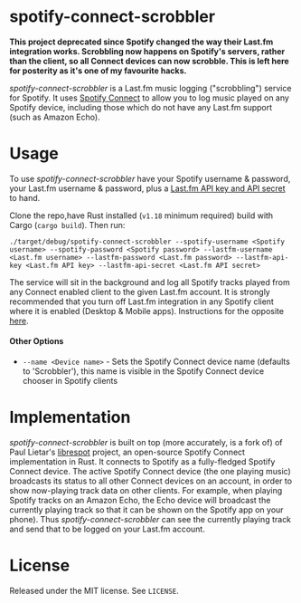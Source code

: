 # spotify-connect-scrobbler

**This project deprecated since Spotify changed the way their Last.fm integration works. Scrobbling now happens on Spotify's servers, rather than the client, so all Connect devices can now scrobble. This is left here for posterity as it's one of my favourite hacks.**

*spotify-connect-scrobbler* is a Last.fm music logging ("scrobbling") service for Spotify. It uses [Spotify Connect](https://www.spotify.com/connect/) to allow you to log music played on any Spotify device, including those which do not have any Last.fm support (such as Amazon Echo).

# Usage

To use *spotify-connect-scrobbler* have your Spotify username & password, your Last.fm username & password, plus a [Last.fm API key and API secret](https://www.last.fm/api/account/create) to hand.

Clone the repo,have Rust installed (`v1.18` minimum required) build with Cargo (`cargo build`). Then run:

`./target/debug/spotify-connect-scrobbler --spotify-username <Spotify username> --spotify-password <Spotify password> --lastfm-username <Last.fm username> --lastfm-password <Last.fm password> --lastfm-api-key <Last.fm API key> --lastfm-api-secret <Last.fm API secret>`

The service will sit in the background and log all Spotify tracks played from any Connect enabled client to the given Last.fm account. It is strongly recommended that you turn off Last.fm integration in any Spotify client where it is enabled (Desktop & Mobile apps). Instructions for the opposite [here](https://support.spotify.com/us/using_spotify/app_integrations/scrobble-to-last-fm/).

#### Other Options

* `--name <Device name>` - Sets the Spotify Connect device name (defaults to 'Scrobbler'), this name is visible in the Spotify Connect device chooser in Spotify clients

# Implementation
 
 *spotify-connect-scrobbler* is built on top (more accurately, is a fork of) of Paul Lietar's [librespot](https://github.com/plietar/librespot) project, an open-source Spotify Connect implementation in Rust. It connects to Spotify as a fully-fledged Spotify Connect device. The active Spotify Connect device (the one playing music) broadcasts its status to all other Connect devices on an account, in order to show now-playing track data on other clients. For example, when playing Spotify tracks on an Amazon Echo, the Echo device will broadcast the currently playing track so that it can be shown on the Spotify app on your phone). Thus *spotify-connect-scrobbler* can see the currently playing track and send that to be logged on your Last.fm account.

 # License

 Released under the MIT license. See `LICENSE`.
 
